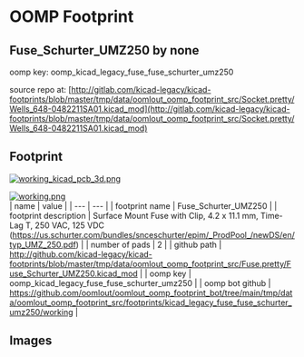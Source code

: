 # OOMP Footprint  
## Fuse_Schurter_UMZ250  by none  
  
oomp key: oomp_kicad_legacy_fuse_fuse_schurter_umz250  
  
source repo at: [http://gitlab.com/kicad-legacy/kicad-footprints/blob/master/tmp/data/oomlout_oomp_footprint_src/Socket.pretty/Wells_648-0482211SA01.kicad_mod](http://gitlab.com/kicad-legacy/kicad-footprints/blob/master/tmp/data/oomlout_oomp_footprint_src/Socket.pretty/Wells_648-0482211SA01.kicad_mod)  
## Footprint  
  
[![working_kicad_pcb_3d.png](working_kicad_pcb_3d_600.png)](working_kicad_pcb_3d.png)  
  
[![working.png](working_600.png)](working.png)  
| name | value | 
| --- | --- | 
| footprint name | Fuse_Schurter_UMZ250 | 
| footprint description | Surface Mount Fuse with Clip, 4.2 x 11.1 mm, Time-Lag T, 250 VAC, 125 VDC (https://us.schurter.com/bundles/snceschurter/epim/_ProdPool_/newDS/en/typ_UMZ_250.pdf) | 
| number of pads | 2 | 
| github path | http://github.com/kicad-legacy/kicad-footprints/blob/master/tmp/data/oomlout_oomp_footprint_src/Fuse.pretty/Fuse_Schurter_UMZ250.kicad_mod | 
| oomp key | oomp_kicad_legacy_fuse_fuse_schurter_umz250 | 
| oomp bot github | https://github.com/oomlout/oomlout_oomp_footprint_bot/tree/main/tmp/data/oomlout_oomp_footprint_src/footprints/kicad_legacy_fuse_fuse_schurter_umz250/working | 
## Images  
